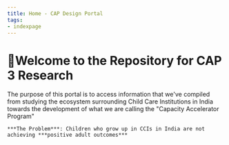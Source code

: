 ```yaml
---
title: Home - CAP Design Portal
tags:
- indexpage
---
```


# 🌳Welcome to the Repository for CAP 3 Research

The purpose of this portal is to access information that we've compiled from studying the ecosystem surrounding Child Care Institutions in India towards the development of what we are calling the "Capacity Accelerator Program"

```co
***The Problem***: Children who grow up in CCIs in India are not achieving ***positive adult outcomes***
```


